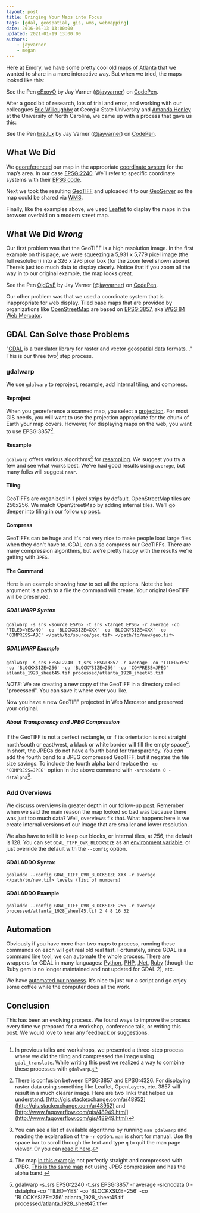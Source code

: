 ```yaml
---
layout: post
title: Bringing Your Maps into Focus
tags: [gdal, geospatial, gis, wms, webmapping]
date: 2016-06-13 13:00:00
updated: 2021-01-19 13:00:00
authors:
    - jayvarner
    - megan
---
```


Here at Emory, we have some pretty cool old [maps of Atlanta](http://www.digitalgallery.emory.edu/luna/servlet/view/all/where/Atlanta?sort=title%2Cpage_no_%2Ccity%2Cdate) that we wanted to share in a more interactive way. But when we tried, the maps looked like this:

<p data-height="500" data-theme-id="0" data-slug-hash="eExoyO" data-default-tab="result" data-user="jayvarner" data-embed-version="2" data-pen-title="eExoyO" class="codepen">See the Pen <a href="https://codepen.io/jayvarner/pen/eExoyO/">eExoyO</a> by Jay Varner (<a href="https://codepen.io/jayvarner">@jayvarner</a>) on <a href="https://codepen.io">CodePen</a>.</p>
<script async src="https://production-assets.codepen.io/assets/embed/ei.js"></script>

After a good bit of research, lots of trial and error, and working with our colleagues [Eric Willoughby](http://library.gsu.edu/profile/eric-willoughby/) at Georgia State University and [Amanda Henley](https://twitter.com/gislibrarian) at the University of North Carolina, we came up with a process that gave us this:

<p data-height="500" data-theme-id="0" data-slug-hash="brzJLx" data-default-tab="result" data-user="jayvarner" data-embed-version="2" data-pen-title="brzJLx" class="codepen">See the Pen <a href="https://codepen.io/jayvarner/pen/brzJLx/">brzJLx</a> by Jay Varner (<a href="https://codepen.io/jayvarner">@jayvarner</a>) on <a href="https://codepen.io">CodePen</a>.</p>
<script async src="https://production-assets.codepen.io/assets/embed/ei.js"></script>


## What We Did

We [georeferenced](https://en.wikipedia.org/wiki/Georeference) our map in the appropriate [coordinate system](https://en.wikipedia.org/wiki/Coordinate_system) for the map’s area. In our case [EPSG:2240](http://spatialreference.org/ref/epsg/2240/). We’ll refer to specific coordinate systems with their [EPSG code](https://en.wikipedia.org/wiki/International_Association_of_Oil_%26_Gas_Producers#European_Petroleum_Survey_Group).

Next we took the resulting [GeoTIFF](https://en.wikipedia.org/wiki/GeoTIFF) and uploaded it to our [GeoServer](http://geoserver.org) so the map could be shared via [WMS](https://en.wikipedia.org/wiki/Web_Map_Service).

Finally, like the examples above, we used [Leaflet](http://leafletjs.com/) to display the maps in the browser overlaid on a modern street map.

## What We Did *Wrong*
Our first problem was that the GeoTIFF is a high resolution image. In the first example on this page, we were squeezing a 5,931 x 5,779 pixel image (the full resolution) into a 326 x 276 pixel box (for the zoom level shown above). There’s just too much data to display clearly. Notice that if you zoom all the way in to our original example, the map looks great.

<p data-height="500" data-theme-id="0" data-slug-hash="OjdGvE" data-default-tab="result" data-user="jayvarner" data-embed-version="2" data-pen-title="OjdGvE" class="codepen">See the Pen <a href="https://codepen.io/jayvarner/pen/OjdGvE/">OjdGvE</a> by Jay Varner (<a href="https://codepen.io/jayvarner">@jayvarner</a>) on <a href="https://codepen.io">CodePen</a>.</p>
<script async src="https://production-assets.codepen.io/assets/embed/ei.js"></script>

Our other problem was that we used a coordinate system that is inappropriate for web display. Tiled base maps that are provided by organizations like [OpenStreetMap](http://www.openstreetmap.org/about) are based on [EPSG:3857](http://spatialreference.org/ref/sr-org/7483/), aka [WGS 84  Web Mercator](https://en.wikipedia.org/wiki/Web_Mercator#EPSG:3857).

## GDAL Can Solve those Problems

"[GDAL](http://www.gdal.org/) is a translator library for raster and vector geospatial data formats..." This is our ~~three~~ two[^fewer] step process.

### gdalwarp

We use `gdalwarp` to reproject, resample, add internal tiling, and compress.

[^fewer]: In previous talks and workshops, we presented a three-step process where we did the tiling and compressed the image using `gdal_translate`. While writing this post we realized a way to combine these processes with `gdalwarp`.

#### Reproject

When you georeference a scanned map, you select a [projection](https://en.wikipedia.org/wiki/Map_projection). For most GIS needs, you will want to use the projection appropriate for the chunk of Earth your map covers. However, for displaying maps on the web, you want to use EPSG:3857[^whcihcode].

[^whcihcode]:There is confusion between EPSG:3857 and EPSG:4326. For displaying raster data using something like Leaflet, OpenLayers, etc. 3857 will result in a much clearer image. Here are two links that helped us understand. [http://gis.stackexchange.com/a/48952](http://gis.stackexchange.com/a/48952) and [http://www.faqoverflow.com/gis/48949.html](http://www.faqoverflow.com/gis/48949.html)

#### Resample

`gdalwarp` offers various algorithms[^man] for [resampling](https://en.wikipedia.org/wiki/Image_scaling). We suggest you try a few and see what works best. We’ve had good results using `average`, but many folks will suggest `near`.

[^man]: You can see a list of available algorithms by running `man gdalwarp` and reading the explanation of the `-r` option. `man` is short for manual. Use the space bar to scroll through the text and type `q` to quit the man page viewer. Or you can [read it here](http://www.gdal.org/gdalwarp.html).

#### Tiling

GeoTIFFs are organized in 1 pixel strips by default. OpenStreetMap tiles are 256x256. We match OpenStreetMap by adding internal tiles. We’ll go deeper into tiling in our follow up [post](/2016/06/13/an-overview-of-overviews).

#### Compress

GeoTIFFs can be huge and it's not very nice to make people load large files when they don't have to. GDAL can also compress our GeoTIFFs. There are many compression algorithms, but we’re pretty happy with the results we’re getting with `JPEG`.

#### The Command

Here is an example showing how to set all the options. Note the last argument is a path to a file the command will create. Your original GeoTIFF will be preserved.

##### GDALWARP Syntax

~~~shell
gdalwarp -s_srs <source ESPG> -t_srs <target EPSG> -r average -co 'TILED=YES/NO' -co 'BLOCKXSIZE=XXX' -co 'BLOCKYSIZE=XXX' -co 'COMPRESS=ABC' </path/to/source/geo.tif> </path/to/new/geo.tif>
~~~

##### GDALWARP Example

~~~shell
gdalwarp -s_srs EPSG:2240 -t_srs EPSG:3857 -r average -co 'TILED=YES' -co 'BLOCKXSIZE=256' -co 'BLOCKYSIZE=256' -co 'COMPRESS=JPEG' atlanta_1928_sheet45.tif processed/atlanta_1928_sheet45.tif
~~~

_NOTE_: We are creating a new copy of the GeoTIFF in a directory called "processed". You can save it where ever you like.

Now you have a new GeoTIFF projected in Web Mercator and preserved your original.

##### About Transparency and JPEG Compression

If the GeoTIFF is not a perfect rectangle, or if its orientation is not straight north/south or east/west, a black or white border will fill the empty space[^examples]. In short, the JPEGs do not have a fourth band for transparency. You *can* add the fourth band to a JPEG compressed GeoTIFF, but it negates the file size savings. To include the fourth alpha band replace the `-co 'COMPRESS=JPEG'` option in the above command with `-srcnodata 0 -dstalpha`[^alpha].

[^examples]: The map [in this example](https://codepen.io/jayvarner/full/mdBYRyR) not perfectly straight and compressed with JPEG. [This is ths same map](https://codepen.io/jayvarner/full/PoJvWPK) not using JPEG compression and has the alpha band.

[^alpha]: gdalwarp -s_srs EPSG:2240 -t_srs EPSG:3857 -r average -srcnodata 0 -dstalpha -co 'TILED=YES' -co 'BLOCKXSIZE=256' -co 'BLOCKYSIZE=256' atlanta_1928_sheet45.tif processed/atlanta_1928_sheet45.tif

### Add Overviews

We discuss overviews in greater depth in our follow-up [post](/2016/06/13/an-overview-of-overviews). Remember when we said the main reason the map looked so bad was because there was just too much data? Well, overviews fix that. What happens here is we create internal versions of our image that are smaller and lower resolution.

We also have to tell it to keep our blocks, or internal tiles, at 256, the default is 128. You can set `GDAL_TIFF_OVR_BLOCKSIZE` as an [environment variable](https://help.ubuntu.com/community/EnvironmentVariables), or just override the default with the `--config` option.

#### GDALADDO Syntax

~~~shell
gdaladdo --config GDAL_TIFF_OVR_BLOCKSIZE XXX -r average </path/to/new.tif> levels (list of numbers)
~~~

#### GDALADDO Example

```shell
gdaladdo --config GDAL_TIFF_OVR_BLOCKSIZE 256 -r average processed/atlanta_1928_sheet45.tif 2 4 8 16 32
```

## Automation
Obviously if you have more than two maps to process, running these commands on each will get real old real fast. Fortunately, since GDAL is a command line tool, we can automate the whole process. There are wrappers for GDAL in many languages: [Python](https://pcjericks.github.io/py-gdalogr-cookbook/), [PHP](https://github.com/geonef/php5-gdal), [.Net](https://gdalnet.codeplex.com/), [Ruby](https://github.com/zhm/gdal-ruby) (though the Ruby gem is no longer maintained and not updated for GDAL 2), etc.

We have [automated our process](https://github.com/zhm/gdal-ruby). It’s nice to just run a script and go enjoy some coffee while the computer does all the work.

## Conclusion
This has been an evolving process. We found ways to improve the process every time we prepared for a workshop, conference talk, or writing this post. We would love to hear any feedback or suggestions.
